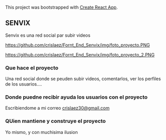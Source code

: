 This project was bootstrapped with [Create React App](https://github.com/facebook/create-react-app).

## SENVIX

Senvix es una red social par subir videos

https://github.com/crislaez/Fornt_End_Senvix/img/foto_proyecto.PNG

https://github.com/crislaez/Fornt_End_Senvix/img/foto_proyecto_2.PNG

### Que hace el proyecto

 Una red social donde se peuden subir videos, comentarlos, ver los perfiles de los usuarios....
 
 ### Donde puedne recibir ayuda los usuarios con el proyecto
 
 Escribiendome a mi correo crislaez30@gmail.com

 ### QUien mantiene y construye el proyecto

 Yo mismo, y con muchisima ilusion